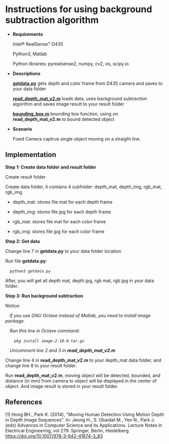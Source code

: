 # Instructions for using background subtraction algorithm

* **Requirements**

  Intel® RealSense™ D435
  
  Python3, Matlab
  
  Python libraries: pyrealsense2, numpy, cv2, os, scipy.io

* **Descriptions**
  
  [**getdata.py**](https://github.com/IVSR-SET-HUST/drone-coordinator/blob/sprint_2020-09-15/sensors/realsense2.py) gets depth and color frame from D435 camera and saves to your data folder
  
  [**read_depth_mat_v2.m**]() loads data, uses background subtraction algorithm and saves image result to your result folder

  [**bounding_box.m**]() bounding box function, using on **read_depth_mat_v2.m** to bound detected object
  
* **Scenario**
 
  Fixed Camera captrue single object moving on a straight line.
  
## **Implementation**

**Step 1: Create data folder and result folder**

Create result folder
  
Create data folder, it contains 4 subfolder: depth_mat, depth_img, rgb_mat, rgb_img

 * depth_mat: stores file mat for each depth frame
 
 * depth_img: stores file jpg for each depth frame
 
 * rgb_mat: stores file mat for each color frame
 
 * rgb_img: stores file jpg for each color frame

**Step 2: Get data**

Change line 7 in **getdata.py** to your data folder location 

Run file **getdata.py**:

&ensp;&ensp;`python3 getdata.py`
    
After, you will get all depth mat, depth jpg, rgb mat, rgb jpg in your data folder.
   
**Step 3: Run background subtraction**
   
Notice: 
   
&ensp;&ensp;*If you use GNU Octave instead of Matlab, you need to install image package.*
   
&ensp;&ensp;*Run this line in Octave command:*
    
&ensp;&ensp;&ensp;&ensp;*`pkg install image-2.10.0.tar.gz`*
    
&ensp;&ensp;*Uncomment line 2 and 3 in **read_depth_mat_v2.m***
   
Change line 4 in **read_depth_mat_v2.m** to your depth_mat data folder, and change line 8 to your result folder.
   
Run **read_depth_mat_v2.m**, moving object will be detected, bounded, and distance (in mm) from camera to object will be displayed in the center of object. And image result is stored in your result folder.
   
## References

<a id="1">[1]</a> 
Hong BH., Park K. (2014), "Moving Human Detection Using Motion Depth in Depth Image Sequences". In: Jeong H., S. Obaidat M., Yen N., Park J. (eds) Advances in Computer Science and its Applications. Lecture Notes in Electrical Engineering, vol 279. Springer, Berlin, Heidelberg. https://doi.org/10.1007/978-3-642-41674-3_83

